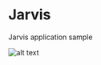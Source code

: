 # Jarvis

Jarvis application sample

![alt text](https://upload.wikimedia.org/wikipedia/commons/thumb/5/52/Jarvis_algorithm2.svg/1200px-Jarvis_algorithm2.svg.png "Jarvis image from wikipedia")

